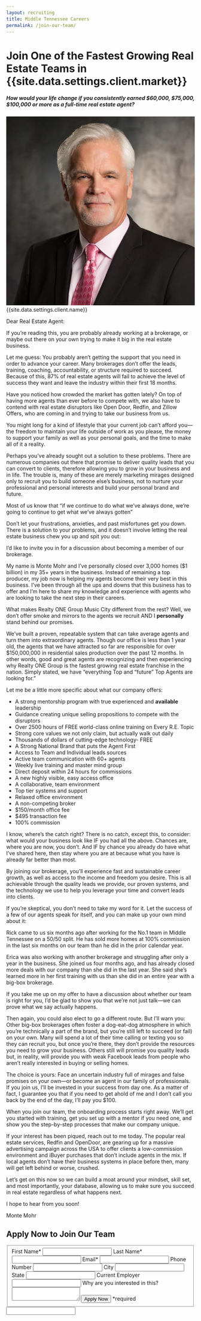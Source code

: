```yaml
---
layout: recruiting
title: Middle Tennessee Careers
permalink: /join-our-team/
---
```


<div class="recruiting-page">
<h1 class="join-us">Join One of the Fastest Growing Real Estate Teams in {{site.data.settings.client.market}}</h1>
<h5 class="join-us-subtitle">How would your life change if you consistently earned $60,000, $75,000, $100,000 or more as a full-time real estate agent?</h5>
<div class="recruiting-photo">
<span class="client-image-container">
<img src="/img/headshot.jpg" alt="{{site.data.settings.client.name}}" class="client-image"/>
</span>
<figcaption class="caption">{{site.data.settings.client.name}}</figcaption>
</div>


<p>Dear Real Estate Agent:</p>

<p>If you’re reading this, you are probably already working at a brokerage, or maybe out there on your own trying to make it big in the real estate business.</p>

<p>Let me guess: You probably aren’t getting the support that you need in order to advance your career. Many brokerages don’t offer the leads, training, coaching, accountability, or structure required to succeed. Because of this, 87% of real estate agents will fail to achieve the level of success they want and leave the industry within their first 18 months.</p>

<p>Have you noticed how crowded the market has gotten lately? On top of having more agents than ever before to compete with, we also have to contend with real estate disruptors like Open Door, Redfin, and Zillow Offers, who are coming in and trying to take our business from us.</p>

<p>You might long for a kind of lifestyle that your current job can’t afford you—the freedom to maintain your life outside of work as you please, the money to support your family as well as your personal goals, and the time to make all of it a reality.</p>

<p>Perhaps you’ve already sought out a solution to these problems. There are numerous companies out there that promise to deliver quality leads that you can convert to clients, therefore allowing you to grow in your business and in life. The trouble is, many of these are merely marketing mirages designed only to recruit you to build someone else’s business, not to nurture your professional and personal interests and build your personal brand and future. </p>

<p>Most of us know that “if we continue to do what we’ve always done, we’re going to continue to get what we’ve always gotten”</p>

<p>Don’t let your frustrations, anxieties, and past misfortunes get you down. There is a solution to your problems, and it doesn’t involve letting the real estate business chew you up and spit you out:</p>

<p>I’d like to invite you in for a discussion about becoming a member of our brokerage.</p>

<p>My name is Monte Mohr and I’ve personally closed over 3,000 homes ($1 billion) in my 35+ years in the business. Instead of remaining a top producer, my job now is helping my agents become their very best in this business. I’ve been through all the ups and downs that this business has to offer and I’m here to share my knowledge and experience with agents who are looking to take the next step in their careers.</p>

<p>What makes Realty ONE Group Music City different from the rest? Well, we don’t offer smoke and mirrors to the agents we recruit AND I <strong>personally</strong> stand behind our promises. </p>

<p>We’ve built a proven, repeatable system that can take average agents and turn them into extraordinary agents. Though our office is less than 1 year old, the agents that we have attracted so far are responsible for over $150,000,000 in residential sales production over the past 12 months. In other words, good and great agents are recognizing and then experiencing why Realty ONE Group is the fastest growing real estate franchise in the nation. Simply stated, we have “everything Top and “future” Top Agents are looking for.” </p>

<p>Let me be a little more specific about what our company offers:
<ul class="indent">
<li>A strong mentorship program with true experienced and <strong>available</strong> leadership</li>
<li>Guidance creating unique selling propositions to compete with the disruptors</li>
<li>Over 2500 hours of FREE world-class online training on Every R.E. Topic</li>
<li>Strong core values we not only claim, but actually walk out daily</li>
<li>Thousands of dollars of cutting-edge technology- FREE</li>
<li>A Strong National Brand that puts the Agent First</li>
<li>Access to Team and Individual leads sources</li>
<li>Active team communication with 60+ agents</li>
<li>Weekly live training and master mind group</li>
<li>Direct deposit within 24 hours for commissions</li>
<li>A new highly visible, easy access office</li>
<li>A collaborative, team environment</li>
<li>Top tier systems and support</li>
<li>Relaxed office environment</li>
<li>A non-competing broker</li>
<li>$150/month office fee</li>
<li>$495 transaction fee</li>
<li>100% commission</li>
</ul></p>

<p>I know, where’s the catch right? There is no catch, except this, to consider: what would your business look like IF you had all the above. Chances are, where you are now, you don’t. And IF by chance you already do have what I’ve shared here, then stay where you are at because what you have is already far better than most. </p>

<p>By joining our brokerage, you’ll experience fast and sustainable career growth, as well as access to the income and freedom you desire. This is all achievable through the quality leads we provide, our proven systems, and the technology we use to help you leverage your time and convert leads into clients. </p>

<p>If you’re skeptical, you don’t need to take my word for it. Let the success of a few of our agents speak for itself, and you can make up your own mind about it:</p>

<p>Rick came to us six months ago after working for the No.1 team in Middle Tennessee on a 50/50 split. He has sold more homes at 100% commission in the last six months on our team than he did in the prior calendar year.</p>

<p>Erica was also working with another brokerage and struggling after only a year in the business. She joined us four months ago, and has already closed more deals with our company than she did in the last year. She said she’s learned more in her first training with us than she did in an entire year with a big-box brokerage.</p>

<p>If you take me up on my offer to have a discussion about whether our team is right for you, I’d be glad to show you that we’re not just talk—we can prove what we say actually happens.</p>

<p>Then again, you could also elect to go a different route. But I’ll warn you: Other big-box brokerages often foster a dog-eat-dog atmosphere in which you’re technically a part of the brand, but you’re still left to succeed (or fail) on your own. Many will spend a lot of their time calling or texting you so they can recruit you, but once you’re there, they don’t provide the resources you need to grow your business. Others still will promise you quality leads but, in reality, will provide you with weak Facebook leads from people who aren’t really interested in buying or selling homes.</p>

<p>The choice is yours: Face an uncertain industry full of mirages and false promises on your own—or become an agent in our family of professionals. If you join us, I’ll be invested in your success from day one. As a matter of fact, I guarantee you that if you need to get ahold of me and I don’t call you back by the end of the day, I’ll pay you $100.</p>

<p>When you join our team, the onboarding process starts right away. We’ll get you started with training, get you set up with a mentor if you need one, and show you the step-by-step processes that make our company unique. </p>

<p>If your interest has been piqued, reach out to me today. The popular real estate services, Redfin and OpenDoor, are gearing up for a massive advertising campaign across the USA to offer clients a low-commission environment and iBuyer purchases that don’t include agents in the mix. If local agents don’t have their business systems in place before then, many will get left behind or worse, crushed.</p>

<p>Let’s get on this now so we can build a moat around your mindset, skill set, and most importantly, your database, allowing us to make sure you succeed in real estate regardless of what happens next.</p>

<p>I hope to hear from you soon!</p>

<p>Monte Mohr</p>




<h2 class="recruiting">Apply Now to Join Our Team</h2>

<form method="post" class="home-value cta-forms" action="https://formspree.io/{{site.data.settings.client.email}}" onsubmit="return setReturn()">
					<fieldset><label for="firstname">First Name*</label> <input type="text" required="" name="firstname" /> <label for="lastname">Last Name*</label> <input type="text" required="" name="lastname" /> <label for="email">Email*</label> <input type="text" name="name" /> <label for="phone">Phone Number </label> <input type="tel" name="phone" />
						<!--base32-c9gq6t9k68pkcd3jcwpp4rbkcmtk4-base32--><label for="city">City </label> <input type="text" name="city" /> <label for="state">State </label> <input type="text" name="state" /> <label for="employer">Current Employer </label> <input type="text" name="employer" /> <label for="message">Why are you interested in this? </label><textarea name="employer"></textarea>
						<!--base32-c9gq6t9k68pk8cbme5gq4uv4cguqachj70r2urk1edjk6cg-base32--><input class="submit light-light" type="submit" value="Apply Now" name="submitrecruitingForm" /> <span class="asterisk">*required</span></fieldset>
					<!--base32-c9gq6t9k68pk8c9he1t7cxkecdkpedhpe9h6at3me5r7ee1kddhpwx9q71up4tb3f1u6mc3mdcwp6vkg6rw3gc1dc9gq6t9k68-base32-->
					<div class="hidden"><input type="hidden" value="{{site.data.settings.client.email}}" name="_to" /> <input type="hidden" value="Recruiting Contact Request Message From Your Vyral Careers and Training Video Blog" name="_subject" /> <input type="text" name="_gotcha" /></div>
				</form>
</div>
